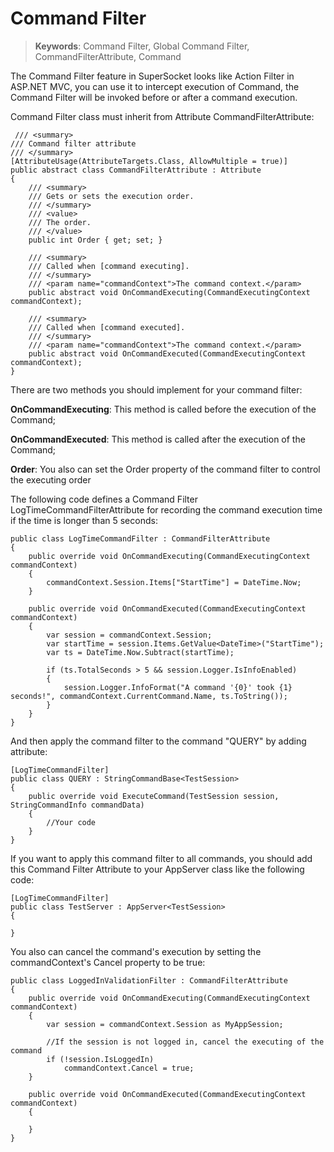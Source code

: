 # Command Filter

> __Keywords__: Command Filter, Global Command Filter, CommandFilterAttribute, Command

The Command Filter feature in SuperSocket looks like Action Filter in ASP.NET MVC, you can use it to intercept execution of Command, the Command Filter will be invoked before or after a command execution.

Command Filter class must inherit from Attribute CommandFilterAttribute:

     /// <summary>
    /// Command filter attribute
    /// </summary>
    [AttributeUsage(AttributeTargets.Class, AllowMultiple = true)]
    public abstract class CommandFilterAttribute : Attribute
    {
        /// <summary>
        /// Gets or sets the execution order.
        /// </summary>
        /// <value>
        /// The order.
        /// </value>
        public int Order { get; set; }

        /// <summary>
        /// Called when [command executing].
        /// </summary>
        /// <param name="commandContext">The command context.</param>
        public abstract void OnCommandExecuting(CommandExecutingContext commandContext);

        /// <summary>
        /// Called when [command executed].
        /// </summary>
        /// <param name="commandContext">The command context.</param>
        public abstract void OnCommandExecuted(CommandExecutingContext commandContext);
    }

There are two methods you should implement for your command filter:

**OnCommandExecuting**: This method is called before the execution of the Command;

**OnCommandExecuted**: This method is called after the execution of the Command;

**Order**: You also can set the Order property of the command filter to control the executing order


The following code defines a Command Filter LogTimeCommandFilterAttribute for recording the command execution time if the time is longer than 5 seconds:

    public class LogTimeCommandFilter : CommandFilterAttribute
    {
        public override void OnCommandExecuting(CommandExecutingContext commandContext)
        {
            commandContext.Session.Items["StartTime"] = DateTime.Now;
        }

        public override void OnCommandExecuted(CommandExecutingContext commandContext)
        {
            var session = commandContext.Session;
            var startTime = session.Items.GetValue<DateTime>("StartTime");
            var ts = DateTime.Now.Subtract(startTime);

            if (ts.TotalSeconds > 5 && session.Logger.IsInfoEnabled)
            {
                session.Logger.InfoFormat("A command '{0}' took {1} seconds!", commandContext.CurrentCommand.Name, ts.ToString());
            }
        }
    }

And then apply the command filter to the command "QUERY" by adding attribute:

    [LogTimeCommandFilter]
    public class QUERY : StringCommandBase<TestSession>
    {
        public override void ExecuteCommand(TestSession session, StringCommandInfo commandData)
        {
            //Your code
        }
    }

If you want to apply this command filter to all commands, you should add this Command Filter Attribute to your AppServer class like the following code:

    [LogTimeCommandFilter]
    public class TestServer : AppServer<TestSession>
    {

    }

You also can cancel the command's execution by setting the commandContext's Cancel property to be true:

    public class LoggedInValidationFilter : CommandFilterAttribute
    {
        public override void OnCommandExecuting(CommandExecutingContext commandContext)
        {
            var session = commandContext.Session as MyAppSession;

            //If the session is not logged in, cancel the executing of the command
            if (!session.IsLoggedIn)
                commandContext.Cancel = true;
        }

        public override void OnCommandExecuted(CommandExecutingContext commandContext)
        {

        }
    }